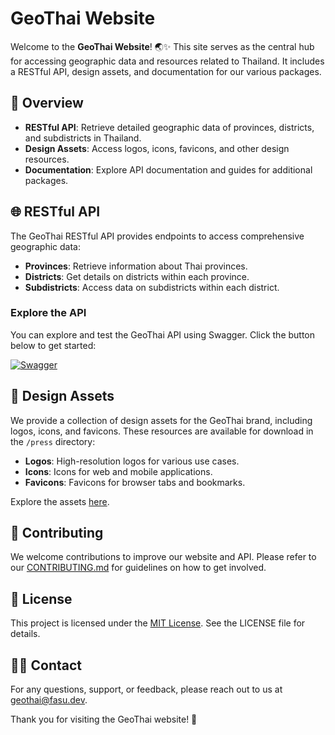 # GeoThai Website

Welcome to the **GeoThai Website**! 🌏✨ This site serves as the central hub for accessing geographic data and resources related to Thailand. It includes a RESTful API, design assets, and documentation for our various packages.

## 🚀 Overview

- **RESTful API**: Retrieve detailed geographic data of provinces, districts, and subdistricts in Thailand.
- **Design Assets**: Access logos, icons, favicons, and other design resources.
- **Documentation**: Explore API documentation and guides for additional packages.

## 🌐 RESTful API

The GeoThai RESTful API provides endpoints to access comprehensive geographic data:

- **Provinces**: Retrieve information about Thai provinces.
- **Districts**: Get details on districts within each province.
- **Subdistricts**: Access data on subdistricts within each district.

### Explore the API

You can explore and test the GeoThai API using Swagger. Click the button below to get started:

[![Swagger](https://img.shields.io/badge/Swagger-7CA22C?style=for-the-badge&logo=swagger&logoColor=white)](https://geothai.fasu.dev/api/swagger)

## 🎨 Design Assets

We provide a collection of design assets for the GeoThai brand, including logos, icons, and favicons. These resources are available for download in the `/press` directory:

- **Logos**: High-resolution logos for various use cases.
- **Icons**: Icons for web and mobile applications.
- **Favicons**: Favicons for browser tabs and bookmarks.

Explore the assets [here](https://geothai.fasu.dev/press).

## 🤝 Contributing

We welcome contributions to improve our website and API. Please refer to our [CONTRIBUTING.md](CONTRIBUTING.md) for guidelines on how to get involved.

## 📝 License

This project is licensed under the [MIT License](LICENSE). See the LICENSE file for details.

## 🙋‍♂️ Contact

For any questions, support, or feedback, please reach out to us at [geothai@fasu.dev](mailto:geothai@fasu.dev).

Thank you for visiting the GeoThai website! 🌟
